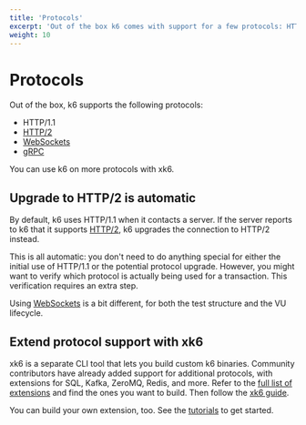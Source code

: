 ```yaml
---
title: 'Protocols'
excerpt: 'Out of the box k6 comes with support for a few protocols: HTTP / WebSockets / gRPC / ...'
weight: 10
---
```


# Protocols

Out of the box, k6 supports the following protocols:

- HTTP/1.1
- [HTTP/2](https://grafana.com/docs/k6/<K6_VERSION>/using-k6/protocols/http-2)
- [WebSockets](https://grafana.com/docs/k6/<K6_VERSION>/using-k6/protocols/websockets)
- [gRPC](https://grafana.com/docs/k6/<K6_VERSION>/using-k6/protocols/grpc)

You can use k6 on more protocols with xk6.

## Upgrade to HTTP/2 is automatic

By default, k6 uses HTTP/1.1 when it contacts a server.
If the server reports to k6 that it supports [HTTP/2](https://grafana.com/docs/k6/<K6_VERSION>/using-k6/protocols/http-2), k6 upgrades the connection to HTTP/2 instead.

This is all automatic:
you don't need to do anything special for either the initial use of HTTP/1.1 or the potential protocol upgrade.
However, you might want to verify which protocol is actually being
used for a transaction.
This verification requires an extra step.

Using [WebSockets](https://grafana.com/docs/k6/<K6_VERSION>/using-k6/protocols/websockets) is a bit different, for both the test structure and the VU lifecycle.

## Extend protocol support with xk6

xk6 is a separate CLI tool that lets you build custom k6 binaries.
Community contributors have already added support for additional protocols,
with extensions for SQL, Kafka, ZeroMQ, Redis, and more.
Refer to the [full list of extensions](https://grafana.com/docs/k6/<K6_VERSION>/extensions/explore) and find the ones you want to build. Then follow the [xk6 guide](https://grafana.com/docs/k6/<K6_VERSION>/extensions/build-k6-binary-using-go).

You can build your own extension, too.
See the [tutorials](https://grafana.com/docs/k6/<K6_VERSION>/extensions/create) to get started.
